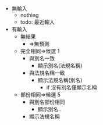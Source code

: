 - 無輸入
  - nothing
  - todo: 最近輸入
- 有輸入
  - 無結果
    - =>無預測
  - 完全相同=>候選 1
    - 與別名一致
      - 顯示別名(法規名稱)
    - 與法規名稱一致
      - 顯示法規名稱(別名)
        - if 沒有別名僅顯示名稱
  - 部份相同=>候選 5
    - 與別名部份相同
      - 顯示別名..
    - 顯示法規名稱
